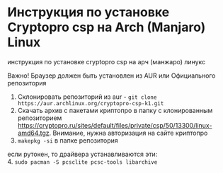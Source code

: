 # Инструкция по установке Сryptopro csp на Arch (Manjaro) Linux
инструкция по установке cryptopro csp на арч (манжаро) линукс

Важно! Браузер должен быть установлен из AUR или Официального репозитория

1. Склонировать репозиторий из aur - `git clone https://aur.archlinux.org/cryptopro-csp-k1.git`</br>
2. Cкачать архив с пакетами криптопро в папку c клонированным репозиторием https://cryptopro.ru/sites/default/files/private/csp/50/13300/linux-amd64.tgz. Внимание, нужна авторизация на сайте криптопро</br>
3. `makepkg -si` в папке репозитория </br>

если рутокен, то драйвера устанавливаются эти:</br>
4. `sudo pacman -S pcsclite pcsc-tools libarchive`</br>

